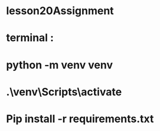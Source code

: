 # lesson20Assignment
# terminal : 
# python -m venv venv
# .\venv\Scripts\activate
# Pip install -r requirements.txt
